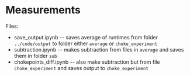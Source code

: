 # Measurements

Files:
- save_output.ipynb -- saves average of runtimes from folder `../code/output` to folder either `average` or `choke_experiment`
- subtraction.ipynb -- makes subtraction from files in `average` and saves them in folder `sub`
- chokepoints_diff.ipynb -- also make subtraction but from file `choke_experiment` and saves output to `choke_experiment`
